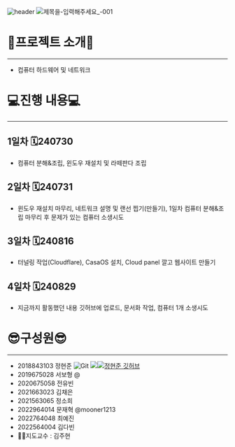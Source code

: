 ![header](https://capsule-render.vercel.app/api?type=Venom&color=0:FF66B2,100:8A2BE2=&fontColor=d6ace6&animation=twinkling&height=300&section=header&text=team%20project&fontSize=90&stroke=ffffff)
![제목을-입력해주세요_-001](https://github.com/user-attachments/assets/69513687-4f9d-43a9-8f8b-874d704a1899)

# 👻프로젝트 소개👻
----
* 컵퓨터 하드웨어 및 네트워크

# 💻진행 내용💻
----
## 1일차 🗓️240730
* 컴퓨터 분해&조립, 윈도우 재설치 및 라떼판다 조립
## 2일차 🗓️240731
* 윈도우 재설치 마무리, 네트워크 설명 및 랜선 찝기(만들기), 1일차 컴퓨터 분해&조립 마무리 후 문제가 있는 컴퓨터 소생시도
## 3일차 🗓️240816
* 터널링 작업(Cloudflare), CasaOS 설치, Cloud panel 깔고 웹사이트 만들기
## 4일차 🗓️240829
* 지금까지 활동했던 내용 깃허브에 업로드, 문서화 작업, 컴퓨터 1개 소생시도

# 😎구성원😎
----
* 2018843103 정현준 ![Git](https://img.shields.io/badge/Git-F05032.svg?&style=for-the-badge&logo=Git&logoColor=white)
<img src="https://img.shields.io/badge/GitHub-181717?style=for-the-badge&logo=GitHub&logoColor=white"><a href="https://github.com/guswnsj"><img src="이미지_주소.jpg" alt="정현준 깃허브" /></a>
* 2019675028 서보형 @
* 2020675058 전유빈
* 2021663023 김채은
* 2021563065 정소희
* 2022964014 문재혁 @mooner1213
* 2022764048 최예진
* 2022564004 김다빈
* 👨‍🏫지도교수 : 김주현 
